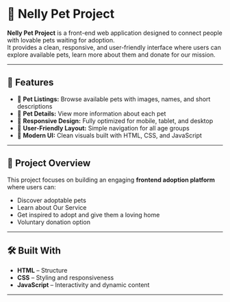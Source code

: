 # 🐾 Nelly Pet Project

**Nelly Pet Project** is a front-end web application designed to connect people with lovable pets waiting for adoption.  
It provides a clean, responsive, and user-friendly interface where users can explore available pets, learn more about them and donate for our mission.

---

## 🌟 Features

- 🐶 **Pet Listings:** Browse available pets with images, names, and short descriptions  
- 💬 **Pet Details:** View more information about each pet  
- 📱 **Responsive Design:** Fully optimized for mobile, tablet, and desktop  
- 💖 **User-Friendly Layout:** Simple navigation for all age groups  
- 🎨 **Modern UI:** Clean visuals built with HTML, CSS, and JavaScript

---

## 🧠 Project Overview

This project focuses on building an engaging **frontend adoption platform** where users can:
- Discover adoptable pets
- Learn about Our Service
- Get inspired to adopt and give them a loving home
- Voluntary donation option

---

## 🛠️ Built With

- **HTML** – Structure  
- **CSS** – Styling and responsiveness  
- **JavaScript** – Interactivity and dynamic content  

---



